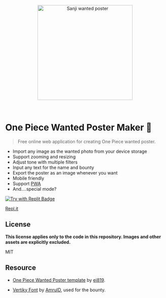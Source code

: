 <p align="center">
  <a href="https://yuskawu.github.io/one-piece-wanted-poster/dist" target="_blank" rel="noopener noreferrer">
    <img width="300" src="https://yuskawu.github.io/one-piece-wanted-poster/dist/images/share-preview-full.png" alt="Sanji wanted poster">
  </a>
</p>
<br/>

# One Piece Wanted Poster Maker 🤘

> Free online web application for creating One Piece wanted poster.

- Import any image as the wanted photo from your device storage
- Support zooming and resizing
- Adjust tone with multiple filters
- Input any text for the name and bounty
- Export the poster as an image whenever you want
- Mobile friendly
- Support [PWA](https://support.google.com/chrome/answer/9658361)
- And....special mode?

[![Try with Replit Badge](https://replit.com/badge?caption=Try%20with%20Replit)](https://docs.replit.com/)

[Repl.it](https://one-piece-wanted-poster-elitegreyit67.replit.app/)

## License

**This license applies only to the code in this repository. Images and other assets are explicitly excluded.**

MIT

## Resource

- [One Piece Wanted Poster template](https://www.deviantart.com/ei819/art/One-Piece-Wanted-Poster-104165885) by [ei819](https://www.deviantart.com/ei819).

- [Vertiky Font](https://www.1001fonts.com/vertiky-font.html) by [AmruID](https://www.1001fonts.com/users/AmruID/), used for the bounty.
